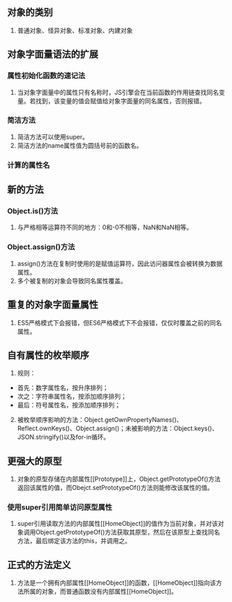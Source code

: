 ## 对象的类别
1. 普通对象、怪异对象、标准对象、内建对象
## 对象字面量语法的扩展
### 属性初始化函数的速记法
1. 当对象字面量中的属性只有名称时，JS引擎会在当前函数的作用链查找同名变量。若找到，该变量的值会赋值给对象字面量的同名属性，否则报错。
### 简洁方法
1. 简洁方法可以使用super。
2. 简洁方法的name属性值为圆括号前的函数名。
### 计算的属性名
## 新的方法
### Object.is()方法
1. 与严格相等运算符不同的地方：0和-0不相等，NaN和NaN相等。
### Object.assign()方法
1. assign()方法在复制时使用的是赋值运算符，因此访问器属性会被转换为数据属性。
2. 多个被复制的对象会导致同名属性覆盖。
## 重复的对象字面量属性
1. ES5严格模式下会报错，但ES6严格模式下不会报错，仅仅时覆盖之前的同名属性。
## 自有属性的枚举顺序
1. 规则：
* 首先：数字属性名，按升序排列；
* 次之：字符串属性名，按添加顺序排列；
* 最后：符号属性名，按添加顺序排列；
2. 被枚举顺序影响的方法：Object.getOwnPropertyNames()、Reflect.ownKeys()、Object.assign()；未被影响的方法：Object.keys()、JSON.stringify()以及for-in循环。
## 更强大的原型
1. 对象的原型存储在内部属性[[Prototype]]上，Object.getPrototypeOf()方法返回该属性的值，而Obejct.setPrototypeOf()方法则能修改该属性的值。
### 使用super引用简单访问原型属性
1. super引用读取方法的内部属性[[HomeObject]]的值作为当前对象，并对该对象调用Object.getPrototypeOf()方法获取其原型，然后在该原型上查找同名方法，最后绑定该方法的this，并调用之。
## 正式的方法定义
1. 方法是一个拥有内部属性[[HomeObject]]的函数，[[HomeObject]]指向该方法所属的对象，而普通函数没有内部属性[[HomeObject]]。